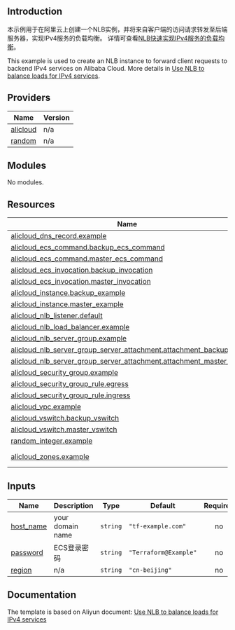 ## Introduction

<!-- DOCS_DESCRIPTION_CN -->
本示例用于在阿里云上创建一个NLB实例，并将来自客户端的访问请求转发至后端服务器，实现IPv4服务的负载均衡。
详情可查看[NLB快速实现IPv4服务的负载均衡](https://help.aliyun.com/document_detail/439124.html)。
<!-- DOCS_DESCRIPTION_CN -->

<!-- DOCS_DESCRIPTION_EN -->
This example is used to create an NLB instance to forward client requests to backend IPv4 services on Alibaba Cloud.
More details in [Use NLB to balance loads for IPv4 services](https://help.aliyun.com/document_detail/439124.html).
<!-- DOCS_DESCRIPTION_EN -->

<!-- BEGIN_TF_DOCS -->
## Providers

| Name | Version |
|------|---------|
| <a name="provider_alicloud"></a> [alicloud](#provider\_alicloud) | n/a |
| <a name="provider_random"></a> [random](#provider\_random) | n/a |

## Modules

No modules.

## Resources

| Name | Type |
|------|------|
| [alicloud_dns_record.example](https://registry.terraform.io/providers/aliyun/alicloud/latest/docs/resources/dns_record) | resource |
| [alicloud_ecs_command.backup_ecs_command](https://registry.terraform.io/providers/aliyun/alicloud/latest/docs/resources/ecs_command) | resource |
| [alicloud_ecs_command.master_ecs_command](https://registry.terraform.io/providers/aliyun/alicloud/latest/docs/resources/ecs_command) | resource |
| [alicloud_ecs_invocation.backup_invocation](https://registry.terraform.io/providers/aliyun/alicloud/latest/docs/resources/ecs_invocation) | resource |
| [alicloud_ecs_invocation.master_invocation](https://registry.terraform.io/providers/aliyun/alicloud/latest/docs/resources/ecs_invocation) | resource |
| [alicloud_instance.backup_example](https://registry.terraform.io/providers/aliyun/alicloud/latest/docs/resources/instance) | resource |
| [alicloud_instance.master_example](https://registry.terraform.io/providers/aliyun/alicloud/latest/docs/resources/instance) | resource |
| [alicloud_nlb_listener.default](https://registry.terraform.io/providers/aliyun/alicloud/latest/docs/resources/nlb_listener) | resource |
| [alicloud_nlb_load_balancer.example](https://registry.terraform.io/providers/aliyun/alicloud/latest/docs/resources/nlb_load_balancer) | resource |
| [alicloud_nlb_server_group.example](https://registry.terraform.io/providers/aliyun/alicloud/latest/docs/resources/nlb_server_group) | resource |
| [alicloud_nlb_server_group_server_attachment.attachment_backup_ecs](https://registry.terraform.io/providers/aliyun/alicloud/latest/docs/resources/nlb_server_group_server_attachment) | resource |
| [alicloud_nlb_server_group_server_attachment.attachment_master_ecs](https://registry.terraform.io/providers/aliyun/alicloud/latest/docs/resources/nlb_server_group_server_attachment) | resource |
| [alicloud_security_group.example](https://registry.terraform.io/providers/aliyun/alicloud/latest/docs/resources/security_group) | resource |
| [alicloud_security_group_rule.egress](https://registry.terraform.io/providers/aliyun/alicloud/latest/docs/resources/security_group_rule) | resource |
| [alicloud_security_group_rule.ingress](https://registry.terraform.io/providers/aliyun/alicloud/latest/docs/resources/security_group_rule) | resource |
| [alicloud_vpc.example](https://registry.terraform.io/providers/aliyun/alicloud/latest/docs/resources/vpc) | resource |
| [alicloud_vswitch.backup_vswitch](https://registry.terraform.io/providers/aliyun/alicloud/latest/docs/resources/vswitch) | resource |
| [alicloud_vswitch.master_vswitch](https://registry.terraform.io/providers/aliyun/alicloud/latest/docs/resources/vswitch) | resource |
| [random_integer.example](https://registry.terraform.io/providers/hashicorp/random/latest/docs/resources/integer) | resource |
| [alicloud_zones.example](https://registry.terraform.io/providers/aliyun/alicloud/latest/docs/data-sources/zones) | data source |

## Inputs

| Name | Description | Type | Default | Required |
|------|-------------|------|---------|:--------:|
| <a name="input_host_name"></a> [host\_name](#input\_host\_name) | your domain name | `string` | `"tf-example.com"` | no |
| <a name="input_password"></a> [password](#input\_password) | ECS登录密码 | `string` | `"Terraform@Example"` | no |
| <a name="input_region"></a> [region](#input\_region) | n/a | `string` | `"cn-beijing"` | no |
<!-- END_TF_DOCS -->

## Documentation
<!-- docs-link --> 

The template is based on Aliyun document: [Use NLB to balance loads for IPv4 services](https://help.aliyun.com/document_detail/439124.html) 

<!-- docs-link --> 